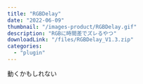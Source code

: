 ```yaml
---
title: "RGBDelay"
date: "2022-06-09"
thumbnail: "/images-product/RGBDelay.gif"
description: "RGBに時間差でズレるやつ"
downloadLink: "/files/RGBDelay_V1.3.zip"
categories: 
  - "plugin"
---
```


動くかもしれない